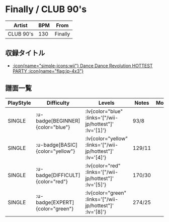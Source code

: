 # Finally / CLUB 90's

|Artist|BPM|From|
|------|---|----|
|CLUB 90's|130|Finally|

## 収録タイトル

- [ :icon{name="simple-icons:wii"} Dance Dance Revolution HOTTEST PARTY :icon{name="flag:jp-4x3"} ](/wii-jp/hottest)

## 譜面一覧

|PlayStyle|Difficulty|Levels|Notes|Movie|
|---------|----------|------|-----|-----|
|SINGLE| :u-badge[BEGINNER]{color="blue"} | :lv{color="blue" :links='["/wii-jp/hottest"]' :lv='[1]'} |93/8||
|SINGLE| :u-badge[BASIC]{color="yellow"} | :lv{color="yellow" :links='["/wii-jp/hottest"]' :lv='[4]'} |129/11||
|SINGLE| :u-badge[DIFFICULT]{color="red"} | :lv{color="red" :links='["/wii-jp/hottest"]' :lv='[5]'} |170/30||
|SINGLE| :u-badge[EXPERT]{color="green"} | :lv{color="green" :links='["/wii-jp/hottest"]' :lv='[8]'} |274/25||
